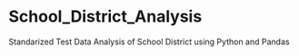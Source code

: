 # School_District_Analysis
Standarized Test Data Analysis of School District using Python and Pandas
